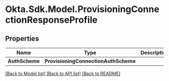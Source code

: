 # Okta.Sdk.Model.ProvisioningConnectionResponseProfile

## Properties

Name | Type | Description | Notes
------------ | ------------- | ------------- | -------------
**AuthScheme** | **ProvisioningConnectionAuthScheme** |  | 

[[Back to Model list]](../README.md#documentation-for-models) [[Back to API list]](../README.md#documentation-for-api-endpoints) [[Back to README]](../README.md)


